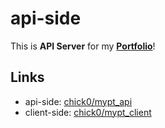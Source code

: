 # api-side
This is **API Server** for my **[Portfolio](https://ch1ck.xyz)**!

## Links
* api-side: [chick0/mypt_api](https://github.com/chick0/mypt_api)
* client-side: [chick0/mypt_client](https://github.com/chick0/mypt_client)
